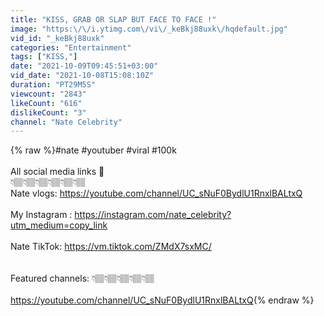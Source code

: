 ```yaml
---
title: "KISS, GRAB OR SLAP BUT FACE TO FACE !"
image: "https:\/\/i.ytimg.com\/vi\/_keBkj88uxk\/hqdefault.jpg"
vid_id: "_keBkj88uxk"
categories: "Entertainment"
tags: ["KISS,"]
date: "2021-10-09T09:45:51+03:00"
vid_date: "2021-10-08T15:08:10Z"
duration: "PT29M5S"
viewcount: "2843"
likeCount: "616"
dislikeCount: "3"
channel: "Nate Celebrity"
---
```

{% raw %}#nate #youtuber #viral #100k <br /><br />All social media links 🥳<br /> 👇🏽👇🏽👇🏽👇🏽👇🏽👇🏽<br />Nate vlogs: <a rel="nofollow" target="blank" href="https://youtube.com/channel/UC_sNuF0BydlU1RnxlBALtxQ">https://youtube.com/channel/UC_sNuF0BydlU1RnxlBALtxQ</a><br /><br />My Instagram : <a rel="nofollow" target="blank" href="https://instagram.com/nate_celebrity?utm_medium=copy_link">https://instagram.com/nate_celebrity?utm_medium=copy_link</a><br /><br />Nate TikTok: <a rel="nofollow" target="blank" href="https://vm.tiktok.com/ZMdX7sxMC/">https://vm.tiktok.com/ZMdX7sxMC/</a><br /><br /><br />Featured channels: 👇🏽👇🏽👇🏽👇🏽👇🏽<br /><br /><a rel="nofollow" target="blank" href="https://youtube.com/channel/UC_sNuF0BydlU1RnxlBALtxQ">https://youtube.com/channel/UC_sNuF0BydlU1RnxlBALtxQ</a>{% endraw %}
